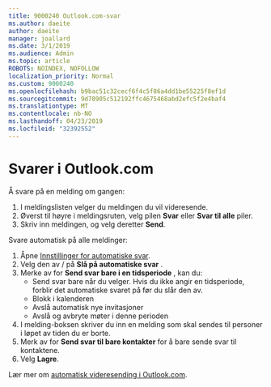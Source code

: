 ```yaml
---
title: 9000240 Outlook.com-svar
ms.author: daeite
author: daeite
manager: joallard
ms.date: 3/1/2019
ms.audience: Admin
ms.topic: article
ROBOTS: NOINDEX, NOFOLLOW
localization_priority: Normal
ms.custom: 9000240
ms.openlocfilehash: b9bac51c32cecf6f4c5f86a4dd1be55225f8ef1d
ms.sourcegitcommit: 9d78905c512192ffc4675468abd2efc5f2e4baf4
ms.translationtype: MT
ms.contentlocale: nb-NO
ms.lasthandoff: 04/23/2019
ms.locfileid: "32392552"
---
```

# <a name="replying-in-outlookcom"></a>Svarer i Outlook.com

Å svare på en melding om gangen:

1. I meldingslisten velger du meldingen du vil videresende.
2. Øverst til høyre i meldingsruten, velg pilen **Svar** eller **Svar til alle** piler.
3. Skriv inn meldingen, og velg deretter **Send**.

Svare automatisk på alle meldinger:

1. Åpne [Innstillinger for automatiske svar](https://outlook.live.com/mail/options/mail/automaticReplies/automaticRepliesOption).
2. Velg den av / på **Slå på automatiske svar** .
3. Merke av for **Send svar bare i en tidsperiode** , kan du:
    - Send svar bare når du velger. Hvis du ikke angir en tidsperiode, forblir det automatiske svaret på før du slår den av.
    - Blokk i kalenderen
    - Avslå automatisk nye invitasjoner
    - Avslå og avbryte møter i denne perioden
4. I melding-boksen skriver du inn en melding som skal sendes til personer i løpet av tiden du er borte.
5. Merk av for **Send svar til bare kontakter** for å bare sende svar til kontaktene.
6. Velg **Lagre**.

Lær mer om [automatisk videresending i Outlook.com](https://support.office.com/article/14614626-9855-48dc-a986-dec81d07b1a0).